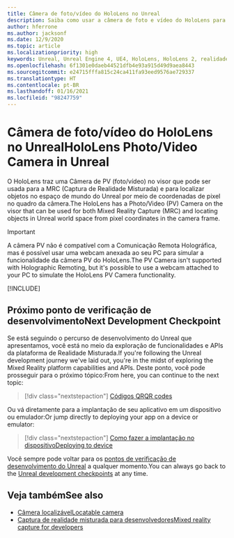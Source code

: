 ```yaml
---
title: Câmera de foto/vídeo do HoloLens no Unreal
description: Saiba como usar a câmera de foto e vídeo do HoloLens para Captura de Realidade Misturada e localização de objetos no Unreal.
author: hferrone
ms.author: jacksonf
ms.date: 12/9/2020
ms.topic: article
ms.localizationpriority: high
keywords: Unreal, Unreal Engine 4, UE4, HoloLens, HoloLens 2, realidade misturada, desenvolvimento, recursos, documentação, guias, hologramas, câmera, câmera PV, MRC, headset de realidade misturada, headset do windows mixed reality, headset de realidade virtual
ms.openlocfilehash: 6f1301e0daeb44521dfb4e93a915d49d9aea8443
ms.sourcegitcommit: e24715fffa815c24ca411fa93eed9576ae729337
ms.translationtype: HT
ms.contentlocale: pt-BR
ms.lasthandoff: 01/16/2021
ms.locfileid: "98247759"
---
```

# <a name="hololens-photovideo-camera-in-unreal"></a><span data-ttu-id="6cade-104">Câmera de foto/vídeo do HoloLens no Unreal</span><span class="sxs-lookup"><span data-stu-id="6cade-104">HoloLens Photo/Video Camera in Unreal</span></span>

<span data-ttu-id="6cade-105">O HoloLens traz uma Câmera de PV (foto/vídeo) no visor que pode ser usada para a MRC (Captura de Realidade Misturada) e para localizar objetos no espaço de mundo do Unreal por meio de coordenadas de pixel no quadro da câmera.</span><span class="sxs-lookup"><span data-stu-id="6cade-105">The HoloLens has a Photo/Video (PV) Camera on the visor that can be used for both Mixed Reality Capture (MRC) and locating objects in Unreal world space from pixel coordinates in the camera frame.</span></span>

> [!IMPORTANT]
> <span data-ttu-id="6cade-106">A câmera PV não é compatível com a Comunicação Remota Holográfica, mas é possível usar uma webcam anexada ao seu PC para simular a funcionalidade da câmera PV do HoloLens.</span><span class="sxs-lookup"><span data-stu-id="6cade-106">The PV Camera isn't supported with Holographic Remoting, but it's possible to use a webcam attached to your PC to simulate the HoloLens PV Camera functionality.</span></span>

[!INCLUDE[](includes/tabs-pv-camera.md)]

## <a name="next-development-checkpoint"></a><span data-ttu-id="6cade-107">Próximo ponto de verificação de desenvolvimento</span><span class="sxs-lookup"><span data-stu-id="6cade-107">Next Development Checkpoint</span></span>

<span data-ttu-id="6cade-108">Se está seguindo o percurso de desenvolvimento do Unreal que apresentamos, você está no meio da exploração de funcionalidades e APIs da plataforma de Realidade Misturada.</span><span class="sxs-lookup"><span data-stu-id="6cade-108">If you're following the Unreal development journey we've laid out, you're in the midst of exploring the Mixed Reality platform capabilities and APIs.</span></span> <span data-ttu-id="6cade-109">Deste ponto, você pode prosseguir para o próximo tópico:</span><span class="sxs-lookup"><span data-stu-id="6cade-109">From here, you can continue to the next topic:</span></span>

> [!div class="nextstepaction"]
> [<span data-ttu-id="6cade-110">Códigos QR</span><span class="sxs-lookup"><span data-stu-id="6cade-110">QR codes</span></span>](unreal-qr-codes.md)

<span data-ttu-id="6cade-111">Ou vá diretamente para a implantação de seu aplicativo em um dispositivo ou emulador:</span><span class="sxs-lookup"><span data-stu-id="6cade-111">Or jump directly to deploying your app on a device or emulator:</span></span>

> [!div class="nextstepaction"]
> [<span data-ttu-id="6cade-112">Como fazer a implantação no dispositivo</span><span class="sxs-lookup"><span data-stu-id="6cade-112">Deploying to device</span></span>](unreal-deploying.md)

<span data-ttu-id="6cade-113">Você sempre pode voltar para os [pontos de verificação de desenvolvimento do Unreal](unreal-development-overview.md#3-advanced-features) a qualquer momento.</span><span class="sxs-lookup"><span data-stu-id="6cade-113">You can always go back to the [Unreal development checkpoints](unreal-development-overview.md#3-advanced-features) at any time.</span></span>

## <a name="see-also"></a><span data-ttu-id="6cade-114">Veja também</span><span class="sxs-lookup"><span data-stu-id="6cade-114">See also</span></span>

* [<span data-ttu-id="6cade-115">Câmera localizável</span><span class="sxs-lookup"><span data-stu-id="6cade-115">Locatable camera</span></span>](../platform-capabilities-and-apis/locatable-camera.md)
* [<span data-ttu-id="6cade-116">Captura de realidade misturada para desenvolvedores</span><span class="sxs-lookup"><span data-stu-id="6cade-116">Mixed reality capture for developers</span></span>](../platform-capabilities-and-apis/mixed-reality-capture-for-developers.md)

